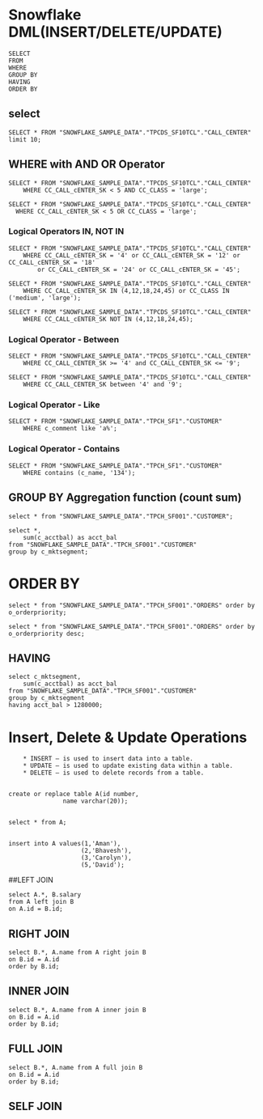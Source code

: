 # Snowflake DML(INSERT/DELETE/UPDATE)   
```
SELECT
FROM
WHERE
GROUP BY
HAVING
ORDER BY
```
## select  
```
SELECT * FROM "SNOWFLAKE_SAMPLE_DATA"."TPCDS_SF10TCL"."CALL_CENTER" limit 10;

```
##  WHERE with AND OR Operator
```
SELECT * FROM "SNOWFLAKE_SAMPLE_DATA"."TPCDS_SF10TCL"."CALL_CENTER"
    WHERE CC_CALL_cENTER_SK < 5 AND CC_CLASS = 'large';

SELECT * FROM "SNOWFLAKE_SAMPLE_DATA"."TPCDS_SF10TCL"."CALL_CENTER"
  WHERE CC_CALL_cENTER_SK < 5 OR CC_CLASS = 'large';
```

### Logical Operators  IN, NOT IN
```
SELECT * FROM "SNOWFLAKE_SAMPLE_DATA"."TPCDS_SF10TCL"."CALL_CENTER"
    WHERE CC_CALL_cENTER_SK = '4' or CC_CALL_cENTER_SK = '12' or CC_CALL_cENTER_SK = '18'
        or CC_CALL_cENTER_SK = '24' or CC_CALL_cENTER_SK = '45';

SELECT * FROM "SNOWFLAKE_SAMPLE_DATA"."TPCDS_SF10TCL"."CALL_CENTER"
    WHERE CC_CALL_cENTER_SK IN (4,12,18,24,45) or CC_CLASS IN ('medium', 'large');

SELECT * FROM "SNOWFLAKE_SAMPLE_DATA"."TPCDS_SF10TCL"."CALL_CENTER"
    WHERE CC_CALL_cENTER_SK NOT IN (4,12,18,24,45);
```
### Logical Operator - Between
```
SELECT * FROM "SNOWFLAKE_SAMPLE_DATA"."TPCDS_SF10TCL"."CALL_CENTER"
    WHERE CC_CALL_CENTER_SK >= '4' and CC_CALL_CENTER_SK <= '9';

SELECT * FROM "SNOWFLAKE_SAMPLE_DATA"."TPCDS_SF10TCL"."CALL_CENTER"
    WHERE CC_CALL_CENTER_SK between '4' and '9';
```
### Logical Operator - Like
```
SELECT * FROM "SNOWFLAKE_SAMPLE_DATA"."TPCH_SF1"."CUSTOMER"
    WHERE c_comment like 'a%';

```
### Logical Operator - Contains
```
SELECT * FROM "SNOWFLAKE_SAMPLE_DATA"."TPCH_SF1"."CUSTOMER"
    WHERE contains (c_name, '134');
```

## GROUP BY  Aggregation function   (count  sum)   
```
select * from "SNOWFLAKE_SAMPLE_DATA"."TPCH_SF001"."CUSTOMER";

select *,
    sum(c_acctbal) as acct_bal
from "SNOWFLAKE_SAMPLE_DATA"."TPCH_SF001"."CUSTOMER"
group by c_mktsegment;
```

# ORDER BY
```
select * from "SNOWFLAKE_SAMPLE_DATA"."TPCH_SF001"."ORDERS" order by o_orderpriority;

select * from "SNOWFLAKE_SAMPLE_DATA"."TPCH_SF001"."ORDERS" order by o_orderpriority desc;
```

## HAVING
```
select c_mktsegment,
    sum(c_acctbal) as acct_bal
from "SNOWFLAKE_SAMPLE_DATA"."TPCH_SF001"."CUSTOMER"
group by c_mktsegment
having acct_bal > 1280000;
```

#  Insert, Delete & Update Operations
```
    * INSERT – is used to insert data into a table.
    * UPDATE – is used to update existing data within a table.
    * DELETE – is used to delete records from a table.


create or replace table A(id number,
               name varchar(20));


select * from A;


insert into A values(1,'Aman'),
                    (2,'Bhavesh'),
                    (3,'Carolyn'),
                    (5,'David');
```

##LEFT JOIN
```
select A.*, B.salary
from A left join B
on A.id = B.id;
```
##  RIGHT JOIN
```
select B.*, A.name from A right join B
on B.id = A.id
order by B.id;
```

## INNER JOIN
```
select B.*, A.name from A inner join B
on B.id = A.id
order by B.id;
```

## FULL JOIN
```
select B.*, A.name from A full join B
on B.id = A.id
order by B.id;
```

## SELF JOIN














